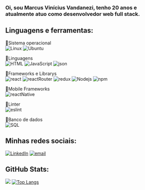### Oi, sou Marcus Vinícius Vandanezi, tenho 20 anos e atualmente atuo como desenvolvedor web full stack. 


## Linguagens e ferramentas:
🔸Sistema operacional <br>
<a ><img alt="Linux" src="https://img.shields.io/badge/Linux-FCC624?style=for-the-badge&logo=linux&logoColor=black" /></a>
<a ><img alt="Ubuntu" src="https://img.shields.io/badge/Ubuntu-E95420?style=for-the-badge&logo=ubuntu&logoColor=white" /></a>

🔸Linguagens <br>
<a ><img alt="HTML" src="https://img.shields.io/badge/HTML5-E34F26?style=for-the-badge&logo=html5&logoColor=white" /></a>
<a ><img alt="JavaScript" src="https://img.shields.io/badge/JavaScript-323330?style=for-the-badge&logo=javascript&logoColor=F7DF1E" /></a>
<a ><img alt="json" src="https://img.shields.io/badge/json-5E5C5C?style=for-the-badge&logo=json&logoColor=white" /></a>

🔸Frameworks e Librarys <br>
<a ><img alt="react" src="https://img.shields.io/badge/React-20232A?style=for-the-badge&logo=react&logoColor=61DAFB" /></a>
<a ><img alt="reactRouter" src="https://img.shields.io/badge/React_Router-CA4245?style=for-the-badge&logo=react-router&logoColor=white" /></a>
<a ><img alt="redux" src="https://img.shields.io/badge/Redux-593D88?style=for-the-badge&logo=redux&logoColor=white" /></a>
<a ><img alt="Nodejs" src="https://img.shields.io/badge/Node.js-339933?style=for-the-badge&logo=nodedotjs&logoColor=white"/></a>
<a ><img alt="npm" src="https://img.shields.io/badge/npm-CB3837?style=for-the-badge&logo=npm&logoColor=white" /></a>

🔸Mobile Frameworks<br>
<a ><img alt="reactNative" src="https://img.shields.io/badge/React_Native-20232A?style=for-the-badge&logo=react&logoColor=61DAFB" /></a>

🔸Linter <br>
<a ><img alt="eslint" src="https://img.shields.io/badge/eslint-3A33D1?style=for-the-badge&logo=eslint&logoColor=white" /></a>

🔸Banco de dados <br>
<a ><img alt="SQL" src="https://img.shields.io/badge/MySQL-005C84?style=for-the-badge&logo=mysql&logoColor=white" /></a>


## <a> Minhas redes sociais:<a > <br>
<a href="https://www.linkedin.com/in/marcusviniciusvandanezi/"><img alt="LinkedIn" src="https://img.shields.io/badge/LinkedIn-0077B5?style=for-the-badge&logo=linkedin&logoColor=white&link=linkedin.com/in/marcusviniciusvandanezi/" /></a>
<a href="mailto:marcusvandanezi@gmail.com"><img alt="email" src="https://img.shields.io/badge/Gmail-D14836?style=for-the-badge&logo=gmail&logoColor=white" /></a>

## GitHub Stats:

[![](https://github-readme-stats.vercel.app/api?username=MarcusVandanezi&show_icons=true&hide=contribs,prs&theme=merko)](https://github.com/MarcusVandanezi/github-readme-stats)
[![Top Langs](https://github-readme-stats.vercel.app/api/top-langs/?username=MarcusVandanezi&layout=compact&theme=merko)](https://github.com/MarcusVandanezi/github-readme-stats)


